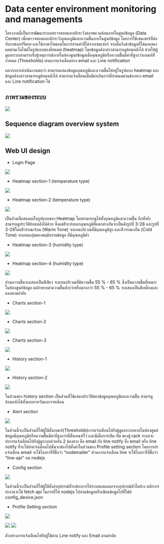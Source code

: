 # Data center environment monitoring and managements
<p> โครงงานนี้เป็นการพัฒนาระบบตรวจสอบและเฝ้าระวังสภาพแวดล้อมภายในศูนย์ข้อมูล (Data Center) เพื่อตรวจสอบและเฝ้าระวังอุณหภูมิและความชื้นภายในศูนย์ข้อมูล โดยการใช้เซนเซอร์ที่ต่อกับราสเบอร์รี่พาย และใช้ภาษาไพธอนในการอ่านค่าที่ได้จากเซนเซอร์ จากนั้นจึงนำข้อมูลที่ได้มาแสดงผลผ่านเว็บไซต์ในรูปแบบของฮีทแมพ (heatmap) โดยข้อมูลดังกล่าวสามารถดูย้อนหลังได้ ช่วยให้ผู้ดูแลระบบสามารถรับรู้เหตุการณ์ภายในห้องศูนย์ข้อมูลเมื่ออุณหภูมิหรือความชื้นมีค่าที่สูงกว่าเกณฑ์ที่กำหนด (Thresholds) ผ่านการแจ้งเตือนทาง email และ Line notification </p>
<p> ผลจากการดำเนินงานพบว่า สามารถแสดงข้อมูลอุณหภูมิและความชื้นให้อยู่ในรูปแบบ heatmap และข้อมูลดังกล่าวสามารถดูย้อนหลังได้ สามารถแจ้งเตือนเมื่อมีค่าเกินกว่าที่กำหนดผ่านช่องทาง email และ Line notification ได้ </p>

## ภาพรวมของระบบ
![](/asset/1.png)
## Sequence diagram overview system
![](/asset/2.png)
## Web UI design

- Login Page

![](/asset/3.png )

- Heatmap section-1 (temperature type)

![](/asset/4.png )

- Heatmap section-2 (temperature type)

![](/asset/5.png )

เป็นส่วนที่แสดงผลในรูปแบบของ Heatmap โดยสามารถดูได้ทั้งอุณหภูมิและความชื้น อีกทั้งยังสามารถดูประวัติย้อนหลังได้ด้วย ซึ่งแต่สีจะบ่งบอกอุณหภูมิที่แตกต่างกันจะเป็นดังรูปที่ 3-28 และรูปที่ 3-29โดยสีวรรณะร้อน (Warm Tone)  จะแทนบริเวณที่มีอุณหภูมิสูง และสีวรรณะเย็น (Cold Tone) จะแทนกลุ่มของพฤติกรรมข้อมูล ที่มีอุณหภูมิต่ำ

- Heatmap section-3 (humidity type)

![](/asset/6.png )

- Heatmap section-4 (humidity type)

![](/asset/7.png )

ส่วนความชื้นจะแสดงเป็นสีเขียว จะแทนบริเวณที่มีความชื้น 55 % - 65 % ซึ่งเป็นความชื้นที่เหมาะในห้องศูนย์ข้อมูล แต่ถ้าหากค่าความชื้นต่ำกว่าหรือมากกว่า 55 % - 65 % จะแสดงเป็นสีเหลืองและแดงตามลำดับ

- Charts section-1

![](/asset/8.png )

- Charts section-2

![](/asset/9.png )

- Charts section-3

![](/asset/10.png )

- History section-1

![](/asset/11.png )


- History section-2

![](/asset/12.png )

ในส่วนของ history section เป็นส่วนทีใช้แสดงประวัติของข้อมูลอุณหภูมิและความชื้น สามารดูย้อนหลังได้ทั้งแบบรายวันและรายเดือน 

- Alert section

![](/asset/13.png )

ในส่วนนี้จะเป็นส่วนที่ให้ผู้ใช้ตั้งเกณฑ์(Thresholds)การแจ้งเตือนไปยังผู้ดูแลระบบหากในห้องศูนย์ข้อมูลมีอุณหภูมิหรือความชื้นมีค่าที่สูงกว่าที่ตั้งเกณฑ์ไว้ และมีเมื่อการเปิด-ปิด ของตู้ rack ระบบจะทำการแจ้งเตือนไปยังผู้ดูระบบด้วยกัน 2 ช่องทาง คือ email กับ line notify ซึ่ง email หรือ line notify ที่จะให้ส่งแจ้งเตือนไปนั้นจะต้องไปตั้งค่าในส่วนของ Profile setting section โดยการทำแจ้งเตือน email จะใช้ไลบรารี่ที่ชื่อว่า “nodemailer” ส่วนการแจ้งเตือน line จะใช้ไลบรารี่ที่ชื่อว่า “line-api” บน nodejs 

- Config section

![](/asset/14.png )

ในส่วนนี้จะเป็นส่วนที่ให้ผู้ใช้ตั้งค่าอุปกรณ์ที่จะต้องการให้ระบบแสดงผลจากอุปกรณ์ตัวใดบ้าง หลักการทำงานจะใช้ fetch api ในการที่ให้ nodejs ไปอ่านข้อมูลหรือเขียนข้อมูลไปที่ไฟล์ config_device.json 

- Profile Setting section

![](/asset/15.png )

![](/asset/1.jpg ) ![](/asset/16.png )

ตัวอย่างการแจ้งเตือนไปยังผู้ใช้ผ่าน Line notify และ Email ตามลำดับ
